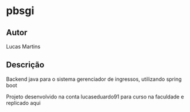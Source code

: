 <h1>pbsgi</h1>

## Autor
<p>Lucas Martins</p>

## Descrição
<p>Backend java para o sistema gerenciador de ingressos, utilizando spring boot</p>
<p>Projeto desenvolvido na conta lucaseduardo91 para curso na faculdade e replicado aqui</p>
